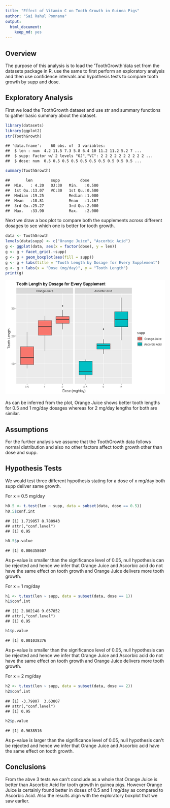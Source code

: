 ```yaml
---
title: "Effect of Vitamin C on Tooth Growth in Guinea Pigs"
author: "Sai Rahul Ponnana"
output: 
  html_document: 
    keep_md: yes
---
```




## Overview

The purpose of this analysis is to load the 'ToothGrowth'data set from the datasets package in R, use the same to first perform an exploratory analysis and then use confidence intervals and hypothesis tests to compare tooth growth by supp and dose. 

## Exploratory Analysis

First we load the ToothGrowth dataset and use str and summary functions to gather basic summary about the dataset. 


```r
library(datasets)
library(ggplot2)
str(ToothGrowth)
```

```
## 'data.frame':	60 obs. of  3 variables:
##  $ len : num  4.2 11.5 7.3 5.8 6.4 10 11.2 11.2 5.2 7 ...
##  $ supp: Factor w/ 2 levels "OJ","VC": 2 2 2 2 2 2 2 2 2 2 ...
##  $ dose: num  0.5 0.5 0.5 0.5 0.5 0.5 0.5 0.5 0.5 0.5 ...
```

```r
summary(ToothGrowth)
```

```
##       len        supp         dose      
##  Min.   : 4.20   OJ:30   Min.   :0.500  
##  1st Qu.:13.07   VC:30   1st Qu.:0.500  
##  Median :19.25           Median :1.000  
##  Mean   :18.81           Mean   :1.167  
##  3rd Qu.:25.27           3rd Qu.:2.000  
##  Max.   :33.90           Max.   :2.000
```

Next we draw a box plot to compare both the supplements across different dosages to see which one is better for tooth growth.


```r
data <- ToothGrowth
levels(data$supp) <- c("Orange Juice", "Ascorbic Acid")
g <- ggplot(data, aes(x = factor(dose), y = len))
g <- g + facet_grid(.~supp)
g <- g + geom_boxplot(aes(fill = supp))
g <- g + labs(title = "Tooth Length by Dosage for Every Supplement")
g <- g + labs(x = "Dose (mg/day)", y = "Tooth Length")
print(g)
```

![](PART2_files/figure-html/unnamed-chunk-2-1.png)<!-- -->

As can be inferred from the plot, Orange Juice shows better tooth lengths for 0.5 and 1 mg/day dosages whereas for 2 mg/day lengths for both are similar.

## Assumptions

For the further analysis we assume that the ToothGrowth data follows normal distribution and also no other factors affect tooth growth other than dose and supp.

## Hypothesis Tests

We would test three different hypothesis stating for a dose of x mg/day both supp deliver same growth. 

For x = 0.5 mg/day


```r
h0.5 <- t.test(len ~ supp, data = subset(data, dose == 0.5))
h0.5$conf.int
```

```
## [1] 1.719057 8.780943
## attr(,"conf.level")
## [1] 0.95
```

```r
h0.5$p.value
```

```
## [1] 0.006358607
```

As p-value is smaller than the significance level of 0.05, null hypothesis can be rejected and hence we infer that Orange Juice and Ascorbic acid do not have the same effect on tooth growth and Orange Juice delivers more tooth growth.

For x = 1 mg/day


```r
h1 <- t.test(len ~ supp, data = subset(data, dose == 1))
h1$conf.int
```

```
## [1] 2.802148 9.057852
## attr(,"conf.level")
## [1] 0.95
```

```r
h1$p.value
```

```
## [1] 0.001038376
```

As p-value is smaller than the significance level of 0.05, null hypothesis can be rejected and hence we infer that Orange Juice and Ascorbic acid do not have the same effect on tooth growth and Orange Juice delivers more tooth growth.

For x = 2 mg/day


```r
h2 <- t.test(len ~ supp, data = subset(data, dose == 2))
h2$conf.int
```

```
## [1] -3.79807  3.63807
## attr(,"conf.level")
## [1] 0.95
```

```r
h2$p.value
```

```
## [1] 0.9638516
```

As p-value is larger than the significance level of 0.05, null hypothesis can't be rejected and hence we infer that Orange Juice and Ascorbic acid have the same effect on tooth growth.

## Conclusions

From the abve 3 tests we can't conclude as a whole that Orange Juice is better than Ascorbic Acid for tooth growth in guinea pigs. However Orange Juice is certainly found better in doses of 0.5 and 1 mg/day as compared to Ascorbic Acid. Also the results align with the exploratory boxplot that we saw earlier.
